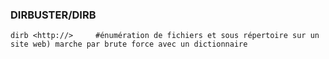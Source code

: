 ### DIRBUSTER/DIRB
`dirb <http://>     #énumération de fichiers et sous répertoire sur un site web) marche par brute force avec un dictionnaire`
